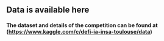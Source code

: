 ## Data is available here

 #### The dataset and details of the competition can be found at (https://www.kaggle.com/c/defi-ia-insa-toulouse/data)
